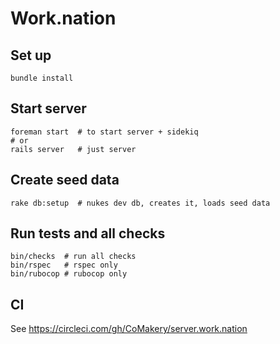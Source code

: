# Work.nation

## Set up

    bundle install

## Start server

    foreman start  # to start server + sidekiq
    # or
    rails server   # just server

## Create seed data

    rake db:setup  # nukes dev db, creates it, loads seed data

## Run tests and all checks

    bin/checks  # run all checks
    bin/rspec   # rspec only
    bin/rubocop # rubocop only

## CI

See https://circleci.com/gh/CoMakery/server.work.nation
